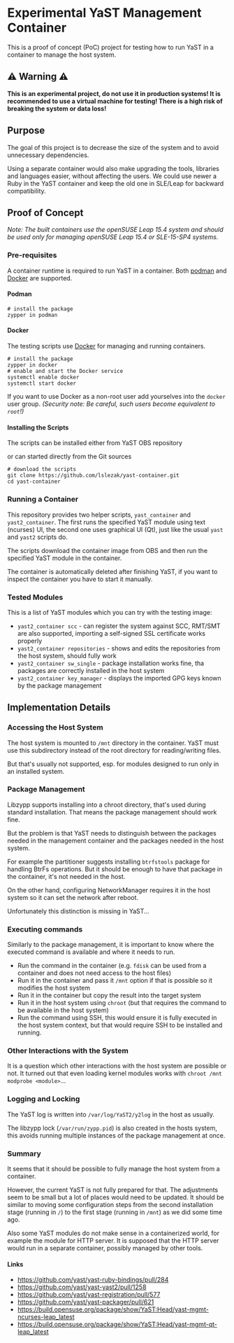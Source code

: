 # Experimental YaST Management Container

This is a proof of concept (PoC) project for testing how to run YaST in
a container to manage the host system.

## :warning: Warning :warning:

**This is an experimental project, do not use it in production systems! It is
recommended to use a virtual machine for testing! There is a high risk of
breaking the system or data loss!**

## Purpose

The goal of this project is to decrease the size of the system and to avoid
unnecessary dependencies.

Using a separate container would also make upgrading the tools, libraries
and languages easier, without affecting the users. We could use newer a Ruby in
the YaST container and keep the old one in SLE/Leap for backward compatibility.

## Proof of Concept

*Note: The built containers use the openSUSE Leap 15.4 system and should be used
only for managing openSUSE Leap 15.4 or SLE-15-SP4 systems.*

### Pre-requisites

A container runtime is required to run YaST in a container. Both [podman](
https://podman.io/) and [Docker](https://www.docker.com/) are supported.

#### Podman

```shell
# install the package
zypper in podman
```

#### Docker

The testing scripts use [Docker](https://www.docker.com/) for managing and running
containers.

```shell
# install the package
zypper in docker
# enable and start the Docker service
systemctl enable docker
systemctl start docker
```

If you want to use Docker as a non-root user add yourselves into the `docker`
user group. *(Security note: Be careful, such users become equivalent to `root`!)*

#### Installing the Scripts

The scripts can be installed either from YaST OBS repository

or can started directly from the Git sources

```
# download the scripts
git clone https://github.com/lslezak/yast-container.git
cd yast-container
```

### Running a Container

This repository provides two helper scripts, `yast_container` and
`yast2_container`. The first runs the specified YaST module using text (ncurses)
UI, the second one uses graphical UI (Qt), just like the usual `yast` and
`yast2` scripts do.

The scripts download the container image from OBS and then run the specified
YaST module in the container.

The container is automatically deleted after finishing YaST, if you want to
inspect the container you have to start it manually.

### Tested Modules

This is a list of YaST modules which you can try with the testing image:

- `yast2_container scc` - can register the system against SCC, RMT/SMT are also
  supported, importing a self-signed SSL certificate works properly
- `yast2_container repositories` - shows and edits the repositories from
  the host system, should fully work
- `yast2_container sw_single` - package installation works fine,
  tha packages are correctly installed in the host system
- `yast2_container key_manager` - displays the imported GPG keys
  known by the package management

## Implementation Details


### Accessing the Host System

The host system is mounted to `/mnt` directory in the container. YaST must use
this subdirectory instead of the root directory for reading/writing files.

But that's usually not supported, esp. for modules designed to run only in
an installed system.

### Package Management

Libzypp supports installing into a chroot directory, that's used during standard
installation. That means the package management should work fine.

But the problem is that YaST needs to distinguish between the packages needed
in the management container and the packages needed in the host system.

For example the partitioner suggests installing `btrfstools` package for handling
BtrFs operations. But it should be enough to have that package in the container,
it's not needed in the host.

On the other hand, configuring NetworkManager requires it in the host system
so it can set the network after reboot.

Unfortunately this distinction is missing in YaST...

### Executing commands

Similarly to the package management, it is important to know where the executed
command is available and where it needs to run.

- Run the command in the container (e.g. `fdisk` can be used from a container
  and does not need access to the host files)
- Run it in the container and pass it `/mnt` option if that is possible so
  it modifies the host system
- Run it in the container but copy the result into the target system
- Run it in the host system using `chroot` (but that requires the command to be
  available in the host system)
- Run the command using SSH, this would ensure it is fully executed in the host
  system context, but that would require SSH to be installed and running.

### Other Interactions with the System

It is a question which other interactions with the host system are possible
or not. It turned out that even loading kernel modules works with
`chroot /mnt modprobe <module>`...

### Logging and Locking

The YaST log is written into `/var/log/YaST2/y2log` in the host as usually.

The libzypp lock (`/var/run/zypp.pid`) is also created in the hosts system,
this avoids running multiple instances of the package management at once.

### Summary

It seems that it should be possible to fully manage the host system from
a container.

However, the current YaST is not fully prepared for that. The adjustments seem to
be small but a lot of places would need to be updated. It should be similar
to moving some configuration steps from the second installation stage
(running in `/`) to the first stage (running in `/mnt`) as we did some time ago.

Also some YaST modules do not make sense in a containerized world,
for example the module for HTTP server. It is supposed that the HTTP server
would run in a separate container, possibly managed by other tools.

#### Links

- https://github.com/yast/yast-ruby-bindings/pull/284
- https://github.com/yast/yast-yast2/pull/1258
- https://github.com/yast/yast-registration/pull/577
- https://github.com/yast/yast-packager/pull/621
- https://build.opensuse.org/package/show/YaST:Head/yast-mgmt-ncurses-leap_latest
- https://build.opensuse.org/package/show/YaST:Head/yast-mgmt-qt-leap_latest
